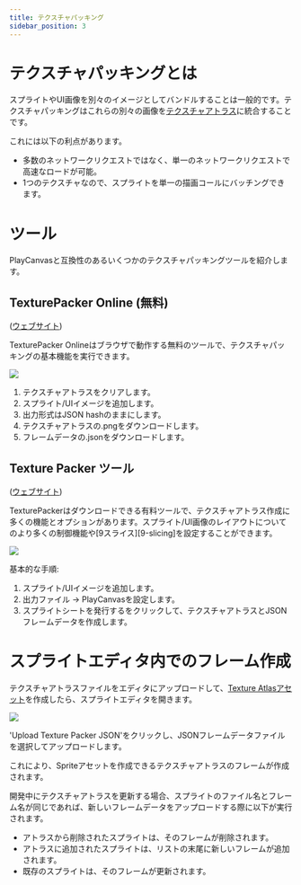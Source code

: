 ```yaml
---
title: テクスチャパッキング
sidebar_position: 3
---
```


# テクスチャパッキングとは

スプライトやUI画像を別々のイメージとしてバンドルすることは一般的です。テクスチャパッキングはこれらの別々の画像を[テクスチャアトラス][texture-atlas]に統合することです。

これには以下の利点があります。

- 多数のネットワークリクエストではなく、単一のネットワークリクエストで高速なロードが可能。
- 1つのテクスチャなので、スプライトを単一の描画コールにバッチングできます。

# ツール

PlayCanvasと互換性のあるいくつかのテクスチャパッキングツールを紹介します。

## TexturePacker Online (無料)

([ウェブサイト][texture-packer-online])

TexturePacker Onlineはブラウザで動作する無料のツールで、テクスチャパッキングの基本機能を実行できます。

![][texture-packer-online-steps]

1. テクスチャアトラスをクリアします。
2. スプライト/UIイメージを追加します。
3. 出力形式はJSON hashのままにします。
4. テクスチャアトラスの.pngをダウンロードします。
5. フレームデータの.jsonをダウンロードします。

## Texture Packer ツール

([ウェブサイト][texture-packer-tool])

TexturePackerはダウンロードできる有料ツールで、テクスチャアトラス作成に多くの機能とオプションがあります。スプライト/UI画像のレイアウトについてのより多くの制御機能や[9スライス][9-slicing]を設定することができます。

![][texture-packer-tool-steps]

基本的な手順:

1. スプライト/UIイメージを追加します。
2. 出力ファイル -> PlayCanvasを設定します。
3. スプライトシートを発行するをクリックして、テクスチャアトラスとJSONフレームデータを作成します。

# スプライトエディタ内でのフレーム作成

テクスチャアトラスファイルをエディタにアップロードして、[Texture Atlasアセット][texture-atlas]を作成したら、スプライトエディタを開きます。

![][playcanvas-sprite-editor]

'Upload Texture Packer JSON'をクリックし、JSONフレームデータファイルを選択してアップロードします。

これにより、Spriteアセットを作成できるテクスチャアトラスのフレームが作成されます。

開発中にテクスチャアトラスを更新する場合、スプライトのファイル名とフレーム名が同じであれば、新しいフレームデータをアップロードする際に以下が実行されます。

- アトラスから削除されたスプライトは、そのフレームが削除されます。
- アトラスに追加されたスプライトは、リストの末尾に新しいフレームが追加されます。
- 既存のスプライトは、そのフレームが更新されます。


[texture-atlas]: /user-manual/assets/texture-atlas/
[texture-packer-online]: https://www.codeandweb.com/tp-online
[texture-packer-tool]: https://www.codeandweb.com/texturepacker
[9スライス]: /user-manual/2D/9-slicing/

[texture-packer-online-steps]: /images/user-manual/2D/texture-packer/texture-packer-online-steps.png
[texture-packer-tool-steps]: /images/user-manual/2D/texture-packer/texture-packer-tool-steps.png
[playcanvas-sprite-editor]: /images/user-manual/2D/texture-packer/playcanvas-sprite-editor.png

